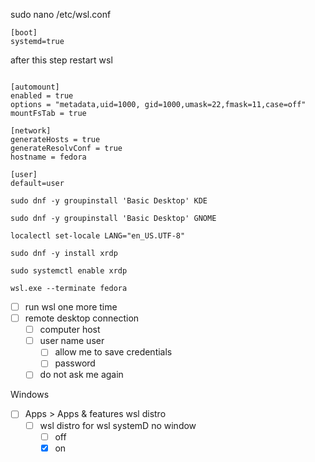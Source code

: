sudo nano /etc/wsl.conf
```systemd
[boot]
systemd=true
```
after this step restart wsl 
```wsl.exe --shutdown
```

```not_nessasary
[automount]
enabled = true
options = "metadata,uid=1000, gid=1000,umask=22,fmask=11,case=off"
mountFsTab = true
```

```network
[network]
generateHosts = true
generateResolvConf = true
hostname = fedora
```

```user
[user]
default=user
```

```gui_KDE
sudo dnf -y groupinstall 'Basic Desktop' KDE
```

```gui_GNOME
sudo dnf -y groupinstall 'Basic Desktop' GNOME
```

```locale_with_root
localectl set-locale LANG="en_US.UTF-8"
```

```
sudo dnf -y install xrdp
```

```
sudo systemctl enable xrdp
```

```fedora_is_hostname
wsl.exe --terminate fedora
```

- [ ] run wsl one more time
- [ ] remote desktop connection
	- [ ] computer host
	- [ ] user name user
		- [ ] allow me to save credentials
		- [ ] password
	- [ ] do not ask me again

Windows
- [ ] Apps > Apps & features wsl distro
	- [ ] wsl distro for wsl systemD no window 
		- [ ] off
		- [x] on